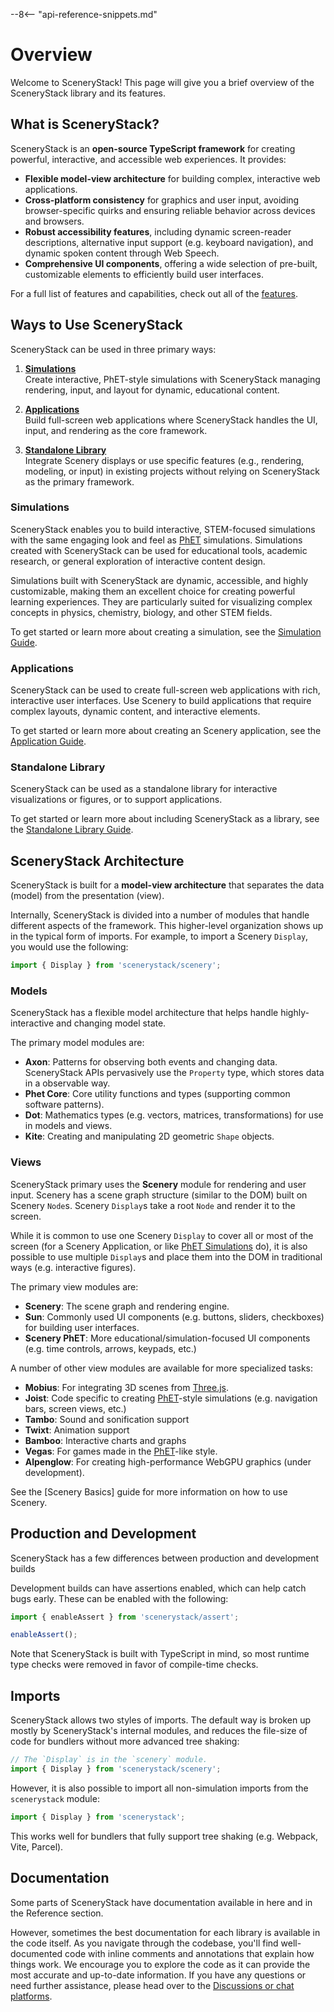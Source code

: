 --8<-- "api-reference-snippets.md"

<link rel="stylesheet" href="/css/examples.css">

# Overview

Welcome to SceneryStack! This page will give you a brief overview of the SceneryStack library and its features.

## What is SceneryStack?

SceneryStack is an **open-source TypeScript framework** for creating powerful, interactive, and accessible web
experiences. It provides:

- **Flexible model-view architecture** for building complex, interactive web applications.
- **Cross-platform consistency** for graphics and user input, avoiding browser-specific quirks and ensuring reliable
  behavior across devices and browsers.
- **Robust accessibility features**, including dynamic screen-reader descriptions, alternative input support (e.g.
  keyboard navigation), and dynamic spoken content through Web Speech.
- **Comprehensive UI components**, offering a wide selection of pre-built, customizable elements to efficiently build user interfaces.

For a full list of features and capabilities, check out all of the [features](features.md).

## Ways to Use SceneryStack

SceneryStack can be used in three primary ways:

1. [**Simulations**](#simulations)  
   Create interactive, PhET-style simulations with SceneryStack managing rendering, input, and layout for dynamic,
   educational content.

2. [**Applications**](#applications)  
   Build full-screen web applications where SceneryStack handles the UI, input, and rendering as the core framework.

3. [**Standalone Library**](#standalone-library)  
   Integrate Scenery displays or use specific features (e.g., rendering, modeling, or input) in existing projects
   without relying on SceneryStack as the primary framework.

### Simulations

SceneryStack enables you to build interactive, STEM-focused simulations with the same engaging look and feel
as [PhET](https://phet.colorado.edu) simulations. Simulations created with SceneryStack can be used for educational
tools, academic research, or general exploration of interactive content design.

Simulations built with SceneryStack are dynamic, accessible, and highly customizable, making them an excellent choice
for creating powerful learning experiences. They are particularly suited for visualizing complex concepts in physics,
chemistry, biology, and other STEM fields.

To get started or learn more about creating a simulation, see the [Simulation Guide](simulation.md).

### Applications

SceneryStack can be used to create full-screen web applications with rich, interactive user interfaces. Use Scenery
to build applications that require complex layouts, dynamic content, and interactive elements.

To get started or learn more about creating an Scenery application, see the [Application Guide](scenery-application.md).

### Standalone Library

SceneryStack can be used as a standalone library for interactive visualizations or figures, or to support applications.

To get started or learn more about including SceneryStack as a library, see the [Standalone Library Guide](standalone-library.md).

## SceneryStack Architecture

SceneryStack is built for a **model-view architecture** that separates the data (model) from the presentation (view).

Internally, SceneryStack is divided into a number of modules that handle different aspects of the framework. This
higher-level organization shows up in the typical form of imports. For example, to import a Scenery `Display`, you would
use the following:

```js
import { Display } from 'scenerystack/scenery';
```

### Models

SceneryStack has a flexible model architecture that helps handle highly-interactive and changing model state.

The primary model modules are:

- **Axon**: Patterns for observing both events and changing data. SceneryStack APIs pervasively use the `Property` type,
  which stores data in a observable way.
- **Phet Core**: Core utility functions and types (supporting common software patterns).
- **Dot**: Mathematics types (e.g. vectors, matrices, transformations) for use in models and views.
- **Kite**: Creating and manipulating 2D geometric `Shape` objects.

### Views

SceneryStack primary uses the **Scenery** module for rendering and user input. Scenery has a scene graph structure
(similar to the DOM) built on Scenery `Node`s. Scenery `Display`s take a root `Node` and render it to the screen.

While it is common to use one Scenery `Display` to cover all or most of the screen (for a Scenery Application, or like
[PhET Simulations](https://phet.colorado.edu) do), it is also possible to use multiple `Display`s and place them into
the DOM in traditional ways (e.g. interactive figures).

The primary view modules are:

- **Scenery**: The scene graph and rendering engine.
- **Sun**: Commonly used UI components (e.g. buttons, sliders, checkboxes) for building user interfaces.
- **Scenery PhET**: More educational/simulation-focused UI components (e.g. time controls, arrows, keypads, etc.)

A number of other view modules are available for more specialized tasks:

- **Mobius**: For integrating 3D scenes from [Three.js](https://threejs.org/).
- **Joist**: Code specific to creating [PhET](https://phet.colorado.edu)-style simulations (e.g. navigation bars, screen views, etc.)
- **Tambo**: Sound and sonification support
- **Twixt**: Animation support
- **Bamboo**: Interactive charts and graphs
- **Vegas**: For games made in the [PhET](https://phet.colorado.edu)-like style.
- **Alpenglow**: For creating high-performance WebGPU graphics (under development).

See the [Scenery Basics] guide for more information on how to use Scenery.

## Production and Development

SceneryStack has a few differences between production and development builds

Development builds can have assertions enabled, which can help catch bugs early. These can be enabled with the following:

```js
import { enableAssert } from 'scenerystack/assert';

enableAssert();
```

Note that SceneryStack is built with TypeScript in mind, so most runtime type checks were removed in favor of compile-time checks.

## Imports

SceneryStack allows two styles of imports. The default way is broken up mostly by SceneryStack's internal modules,
and reduces the file-size of code for bundlers without more advanced tree shaking:

```js
// The `Display` is in the `scenery` module.
import { Display } from 'scenerystack/scenery';
```

However, it is also possible to import all non-simulation imports from the `scenerystack` module:

```js
import { Display } from 'scenerystack';
```

This works well for bundlers that fully support tree shaking (e.g. Webpack, Vite, Parcel).

## Documentation

Some parts of SceneryStack have documentation available in here and in the Reference section.

However, sometimes the best documentation for each library is available in the code itself. As you navigate through the codebase,
you'll find well-documented code with inline comments and annotations that explain how things work. We encourage you to
explore the code as it can provide the most accurate and up-to-date information. If you have any questions or need
further assistance, please head over to the [Discussions or chat platforms](../community/join.md).
